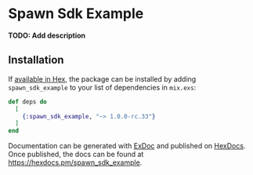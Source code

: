 # Spawn Sdk Example

**TODO: Add description**

## Installation

If [available in Hex](https://hex.pm/docs/publish), the package can be installed
by adding `spawn_sdk_example` to your list of dependencies in `mix.exs`:

```elixir
def deps do
  [
    {:spawn_sdk_example, "~> 1.0.0-rc.33"}
  ]
end
```

Documentation can be generated with [ExDoc](https://github.com/elixir-lang/ex_doc)
and published on [HexDocs](https://hexdocs.pm). Once published, the docs can
be found at <https://hexdocs.pm/spawn_sdk_example>.
